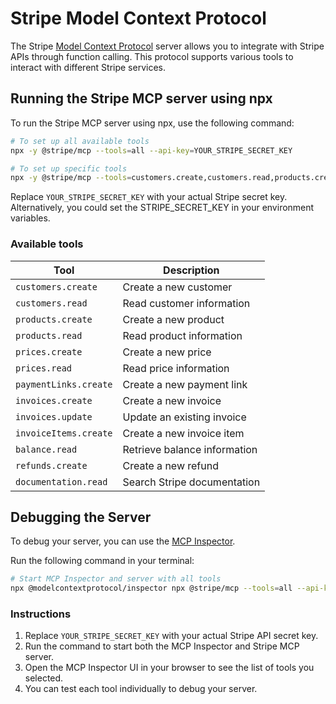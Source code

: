 # Stripe Model Context Protocol

The Stripe [Model Context Protocol](https://modelcontextprotocol.com/) server allows you to integrate with Stripe APIs through function calling. This protocol supports various tools to interact with different Stripe services.

## Running the Stripe MCP server using npx

To run the Stripe MCP server using npx, use the following command:

```bash
# To set up all available tools
npx -y @stripe/mcp --tools=all --api-key=YOUR_STRIPE_SECRET_KEY

# To set up specific tools
npx -y @stripe/mcp --tools=customers.create,customers.read,products.create --api-key=YOUR_STRIPE_SECRET_KEY
```

Replace `YOUR_STRIPE_SECRET_KEY` with your actual Stripe secret key. Alternatively, you could set the STRIPE_SECRET_KEY in your environment variables.

### Available tools

| Tool                  | Description                  |
| --------------------- | ---------------------------- |
| `customers.create`    | Create a new customer        |
| `customers.read`      | Read customer information    |
| `products.create`     | Create a new product         |
| `products.read`       | Read product information     |
| `prices.create`       | Create a new price           |
| `prices.read`         | Read price information       |
| `paymentLinks.create` | Create a new payment link    |
| `invoices.create`     | Create a new invoice         |
| `invoices.update`     | Update an existing invoice   |
| `invoiceItems.create` | Create a new invoice item    |
| `balance.read`        | Retrieve balance information |
| `refunds.create`      | Create a new refund          |
| `documentation.read`  | Search Stripe documentation  |

## Debugging the Server

To debug your server, you can use the [MCP Inspector](https://modelcontextprotocol.io/docs/tools/inspector).

Run the following command in your terminal:

```bash
# Start MCP Inspector and server with all tools
npx @modelcontextprotocol/inspector npx @stripe/mcp --tools=all --api-key=YOUR_STRIPE_SECRET_KEY
```

### Instructions

1. Replace `YOUR_STRIPE_SECRET_KEY` with your actual Stripe API secret key.
2. Run the command to start both the MCP Inspector and Stripe MCP server.
3. Open the MCP Inspector UI in your browser to see the list of tools you selected.
4. You can test each tool individually to debug your server.

